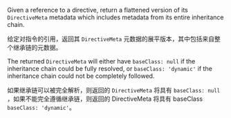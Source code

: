 Given a reference to a directive, return a flattened version of its `DirectiveMeta` metadata
which includes metadata from its entire inheritance chain.

给定对指令的引用，返回其 `DirectiveMeta` 元数据的展平版本，其中包括来自整个继承链的元数据。

The returned `DirectiveMeta` will either have `baseClass: null` if the inheritance chain could be
fully resolved, or `baseClass: 'dynamic'` if the inheritance chain could not be completely
followed.

如果继承链可以被完全解析，则返回的 `DirectiveMeta` 将具有 `baseClass: null`
，如果不能完全遵循继承链，则返回的 DirectiveMeta 将具有 baseClass `baseClass: 'dynamic'`。